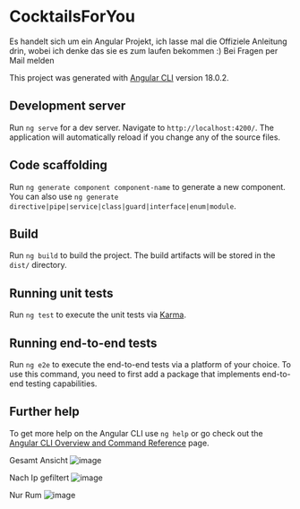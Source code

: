 # CocktailsForYou


Es handelt sich um ein Angular Projekt, ich lasse mal die Offiziele Anleitung drin, wobei ich denke das sie es zum laufen bekommen :) 
Bei Fragen per Mail melden











This project was generated with [Angular CLI](https://github.com/angular/angular-cli) version 18.0.2.

## Development server

Run `ng serve` for a dev server. Navigate to `http://localhost:4200/`. The application will automatically reload if you change any of the source files.

## Code scaffolding

Run `ng generate component component-name` to generate a new component. You can also use `ng generate directive|pipe|service|class|guard|interface|enum|module`.

## Build

Run `ng build` to build the project. The build artifacts will be stored in the `dist/` directory.

## Running unit tests

Run `ng test` to execute the unit tests via [Karma](https://karma-runner.github.io).

## Running end-to-end tests

Run `ng e2e` to execute the end-to-end tests via a platform of your choice. To use this command, you need to first add a package that implements end-to-end testing capabilities.

## Further help

To get more help on the Angular CLI use `ng help` or go check out the [Angular CLI Overview and Command Reference](https://angular.dev/tools/cli) page.

Gesamt Ansicht
![image](https://github.com/Raxor-bot/CocktailsForYou/assets/74327035/f6a5a26b-8c54-4fe4-bc5c-2eb259da02c7)

Nach Ip gefiltert
![image](https://github.com/Raxor-bot/CocktailsForYou/assets/74327035/aaf0fb8a-f589-488d-92e3-1b6a78a277d9)

Nur Rum
![image](https://github.com/Raxor-bot/CocktailsForYou/assets/74327035/fabde065-69bb-4cd3-9c3c-d73e47e4b42f)

